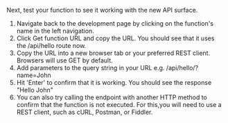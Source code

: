 Next, test your function to see it working with the new API surface.

1. Navigate back to the development page by clicking on the function's name in the left navigation.
2. Click Get function URL and copy the URL. You should see that it uses the /api/hello route now.
3. Copy the URL into a new browser tab or your preferred REST client. Browsers will use GET by default.
4. Add parameters to the query string in your URL e.g. /api/hello/?name=John
5. Hit 'Enter' to confirm that it is working. You should see the response "Hello John"
6. You can also try calling the endpoint with another HTTP method to confirm that the function is not executed. For this,you will need to use a REST client, such as cURL, Postman, or Fiddler.